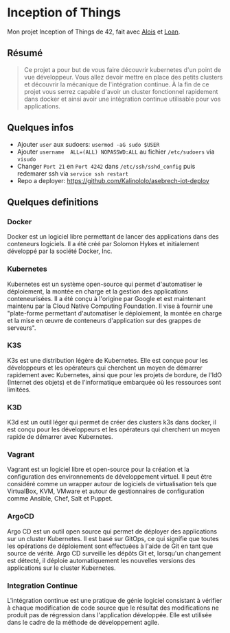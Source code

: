 # Inception of Things

Mon projet Inception of Things de 42, fait avec [Alois](https://github.com/asebrech) et [Loan](https://github.com/Loan-Matarise).

## Résumé
> Ce projet a pour but de vous faire découvrir kubernetes d'un point de vue développeur. Vous allez devoir mettre en place des petits clusters et découvrir la mécanique de l'intégration continue. À la fin de ce projet vous serrez capable d'avoir un cluster fonctionnel rapidement dans docker et ainsi avoir une intégration continue utilisable pour vos applications.

## Quelques infos
- Ajouter `user` aux sudoers: `usermod -aG sudo $USER`
- Ajouter `username  ALL=(ALL) NOPASSWD:ALL` au fichier `/etc/sudoers` via `visudo`
- Changer `Port 21` en `Port 4242` dans `/etc/ssh/sshd_config` puis redemarer ssh via `service ssh restart`
- Repo a deployer: https://github.com/Kalinololo/asebrech-iot-deploy

## Quelques definitions
### Docker
Docker est un logiciel libre permettant de lancer des applications dans des conteneurs logiciels. Il a été créé par Solomon Hykes et initialement développé par la société Docker, Inc.

### Kubernetes
Kubernetes est un système open-source qui permet d'automatiser le déploiement, la montée en charge et la gestion des applications conteneurisées. Il a été conçu à l'origine par Google et est maintenant maintenu par la Cloud Native Computing Foundation. Il vise à fournir une "plate-forme permettant d'automatiser le déploiement, la montée en charge et la mise en œuvre de conteneurs d'application sur des grappes de serveurs".

### K3S
K3s est une distribution légère de Kubernetes. Elle est conçue pour les développeurs et les opérateurs qui cherchent un moyen de démarrer rapidement avec Kubernetes, ainsi que pour les projets de bordure, de l'IdO (Internet des objets) et de l'informatique embarquée où les ressources sont limitées.

### K3D
K3d est un outil léger qui permet de créer des clusters k3s dans docker, il est conçu pour les développeurs et les opérateurs qui cherchent un moyen rapide de démarrer avec Kubernetes.

### Vagrant
Vagrant est un logiciel libre et open-source pour la création et la configuration des environnements de développement virtuel. Il peut être considéré comme un wrapper autour de logiciels de virtualisation tels que VirtualBox, KVM, VMware et autour de gestionnaires de configuration comme Ansible, Chef, Salt et Puppet.

### ArgoCD
Argo CD est un outil open source qui permet de déployer des applications sur un cluster Kubernetes. Il est basé sur GitOps, ce qui signifie que toutes les opérations de déploiement sont effectuées à l'aide de Git en tant que source de vérité. Argo CD surveille les dépôts Git et, lorsqu'un changement est détecté, il déploie automatiquement les nouvelles versions des applications sur le cluster Kubernetes.

### Integration Continue
L'intégration continue est une pratique de génie logiciel consistant à vérifier à chaque modification de code source que le résultat des modifications ne produit pas de régression dans l'application développée. Elle est utilisée dans le cadre de la méthode de développement agile.

